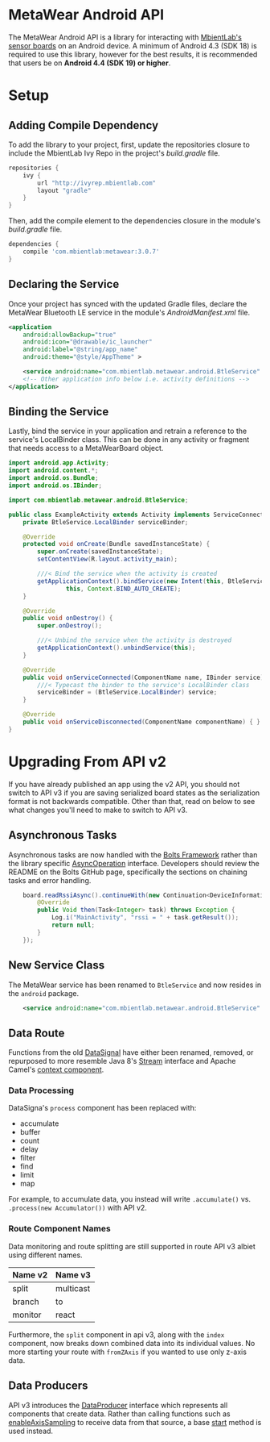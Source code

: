 # MetaWear Android API #
The MetaWear Android API is a library for interacting with [MbientLab's sensor boards](https://mbientlab.com/sensors/) on an Android device.  A minimum of Android 4.3 (SDK 18) is required to use this library, however for the best results, it is recommended that users be on **Android 4.4 (SDK 19) or higher**.  

# Setup  #
## Adding Compile Dependency ##
To add the library to your project, first, update the repositories closure to include the MbientLab Ivy Repo in the project's *build.gradle* file.

```gradle
repositories {
    ivy {
        url "http://ivyrep.mbientlab.com"
        layout "gradle"
    }
}
```

Then, add the compile element to the dependencies closure in the module's *build.gradle* file.

```gradle
dependencies {
    compile 'com.mbientlab:metawear:3.0.7'
}
```

## Declaring the Service ##
Once your project has synced with the updated Gradle files, declare the MetaWear Bluetooth LE service in the module's *AndroidManifest.xml* file.
```xml
<application
    android:allowBackup="true"
    android:icon="@drawable/ic_launcher"
    android:label="@string/app_name"
    android:theme="@style/AppTheme" >

    <service android:name="com.mbientlab.metawear.android.BtleService" />
    <!-- Other application info below i.e. activity definitions -->
</application>
```

## Binding the Service ##
Lastly, bind the service in your application and retrain a reference to the service's LocalBinder class.  This can be done in any activity or fragment that needs access to a MetaWearBoard object.

```java
import android.app.Activity;
import android.content.*;
import android.os.Bundle;
import android.os.IBinder;

import com.mbientlab.metawear.android.BtleService;

public class ExampleActivity extends Activity implements ServiceConnection {
    private BtleService.LocalBinder serviceBinder;

    @Override
    protected void onCreate(Bundle savedInstanceState) {
        super.onCreate(savedInstanceState);
        setContentView(R.layout.activity_main);

        ///< Bind the service when the activity is created
        getApplicationContext().bindService(new Intent(this, BtleService.class),
                this, Context.BIND_AUTO_CREATE);
    }

    @Override
    public void onDestroy() {
        super.onDestroy();

        ///< Unbind the service when the activity is destroyed
        getApplicationContext().unbindService(this);
    }

    @Override
    public void onServiceConnected(ComponentName name, IBinder service) {
        ///< Typecast the binder to the service's LocalBinder class
        serviceBinder = (BtleService.LocalBinder) service;
    }

    @Override
    public void onServiceDisconnected(ComponentName componentName) { }
}
```

# Upgrading From API v2 #
If you have already published an app using the v2 API, you should not switch to API v3 if you are saving serialized board states as the 
serialization format is not backwards compatible.  Other than that, read on below to see what changes you'll need to make to switch to API v3.  

## Asynchronous Tasks ##
Asynchronous tasks are now handled with the [Bolts Framework](https://github.com/BoltsFramework/Bolts-Android) rather than the library specific [AsyncOperation](https://mbientlab.com/docs/metawear/android/2/com/mbientlab/metawear/AsyncOperation.html) interface.  Developers should review the README on the Bolts GitHub page, specifically the sections on chaining tasks and error handling.  

```java
    board.readRssiAsync().continueWith(new Continuation<DeviceInformation, Void>() {
        @Override
        public Void then(Task<Integer> task) throws Exception {
            Log.i("MainActivity", "rssi = " + task.getResult());
            return null;
        }
    });
```

## New Service Class ##
The MetaWear service has been renamed to ``BtleService`` and now resides in the ``android`` package.  

```xml
    <service android:name="com.mbientlab.metawear.android.BtleService" />
```

## Data Route ##
Functions from the old [DataSignal](https://mbientlab.com/docs/metawear/android/2/com/mbientlab/metawear/DataSignal.html) have either been renamed, removed, or repurposed to more resemble Java 8's [Stream](https://docs.oracle.com/javase/8/docs/api/java/util/stream/Stream.html) interface and Apache Camel's [context component](http://camel.apache.org/context.html).  

### Data Processing ###
DataSigna's ``process`` component has been replaced with:

* accumulate  
* buffer  
* count  
* delay  
* filter  
* find  
* limit  
* map  

For example, to accumulate data, you instead will write ``.accumulate()`` vs. ``.process(new Accumulator())`` with API v2.

### Route Component Names ###
Data monitoring and route splitting are still supported in route API v3 albiet using different names.  

|Name v2    |Name v3  |
|-----------|---------|
|split      |multicast|
|branch     |to       |
|monitor    |react    |

Furthermore, the ``split`` component in api v3, along with the ``index`` component, now breaks down combined data into its individual values.  No more starting your route with ``fromZAxis`` if you wanted to use only z-axis data.

Data Producers
--------------
API v3 introduces the [DataProducer](https://mbientlab.com/docs/metawear/android/3/com/mbientlab/metawear/DataProducer.html) interface which represents all components that create data.  Rather than calling functions such as [enableAxisSampling](https://mbientlab.com/docs/metawear/android/2/com/mbientlab/metawear/module/Accelerometer.html#enableAxisSampling--) to receive data from that source, a base [start](https://mbientlab.com/docs/metawear/android/3/com/mbientlab/metawear/AsyncDataProducer.html#start--) method is used instead.
